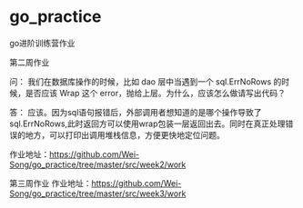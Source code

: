 # go_practice
go进阶训练营作业

第二周作业

问： 我们在数据库操作的时候，比如 dao 层中当遇到一个 sql.ErrNoRows 的时候，是否应该 Wrap 这个 error，抛给上层。为什么，应该怎么做请写出代码？

答： 应该。因为sql语句报错后，外部调用者想知道的是哪个操作导致了sql.ErrNoRows,此时返回方可以使用wrap包装一层返回出去。同时在真正处理错误的地方，可以打印出调用堆栈信息，方便更快地定位问题。

作业地址：https://github.com/Wei-Song/go_practice/tree/master/src/week2/work

第三周作业
作业地址：https://github.com/Wei-Song/go_practice/tree/master/src/week3/work
